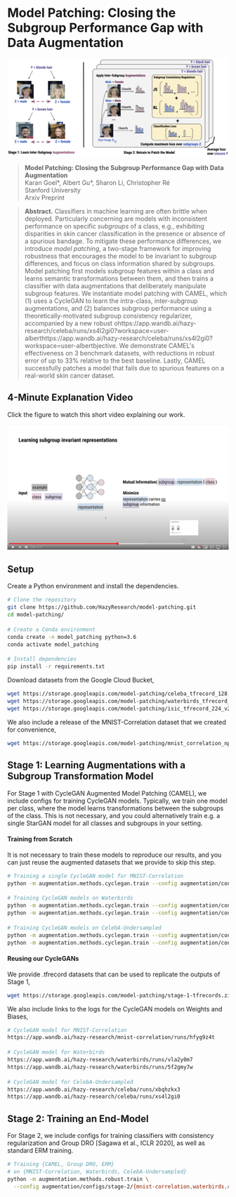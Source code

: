 # Model Patching: Closing the Subgroup Performance Gap with Data Augmentation
![Model patching pipeline](assets/model_patching.jpg "Model patching pipeline")
> **Model Patching: Closing the Subgroup Performance Gap with Data Augmentation**\
> Karan Goel*, Albert Gu*, Sharon Li, Christopher Ré\
> Stanford University\
> Arxiv Preprint



> **Abstract.** Classifiers in machine learning are often brittle when deployed. 
Particularly concerning are models with inconsistent performance on specific _subgroups_ of a class, 
e.g., exhibiting disparities in skin cancer classification in the presence or absence of a spurious bandage.
To mitigate these performance differences, 
we introduce _model patching_, 
a two-stage framework for improving robustness that encourages the model to be invariant to subgroup differences, and focus on class information shared by subgroups.
Model patching
first models subgroup features within a class and learns semantic transformations between them,
and then trains a classifier with data augmentations that deliberately manipulate subgroup features.
We instantiate model patching with CAMEL, which (1) uses a CycleGAN to learn the intra-class, inter-subgroup augmentations, and (2) balances subgroup performance using a theoretically-motivated subgroup consistency regularizer, accompanied by a new robust ohttps://app.wandb.ai/hazy-research/celeba/runs/xs4l2gi0?workspace=user-alberthttps://app.wandb.ai/hazy-research/celeba/runs/xs4l2gi0?workspace=user-albertbjective.
We demonstrate CAMEL's effectiveness on 3 benchmark datasets, with reductions in robust error of up to 33\% relative to the best baseline. Lastly, CAMEL successfully patches a model that fails due to spurious features on a real-world skin cancer dataset. 


## 4-Minute Explanation Video
Click the figure to watch this short video explaining our work.

[![IMAGE ALT TEXT HERE](assets/model_patching_youtube.png)](https://www.youtube.com/watch?v=IqRh-SVNl-c)

## Setup

Create a Python environment and install the dependencies.
```bash
# Clone the repository
git clone https://github.com/HazyResearch/model-patching.git
cd model-patching/

# Create a Conda environment
conda create -n model_patching python=3.6
conda activate model_patching

# Install dependencies
pip install -r requirements.txt
```

Download datasets from the Google Cloud Bucket,
```bash
wget https://storage.googleapis.com/model-patching/celeba_tfrecord_128.zip
wget https://storage.googleapis.com/model-patching/waterbirds_tfrecord_224.zip
wget https://storage.googleapis.com/model-patching/isic_tfrecord_224_v2.zip
```

We also include a release of the MNIST-Correlation dataset that we created for convenience,
```bash
wget https://storage.googleapis.com/model-patching/mnist_correlation_npy.zip
```


## Stage 1: Learning Augmentations with a Subgroup Transformation Model

For Stage 1 with CycleGAN Augmented Model Patching (CAMEL), we include configs for training CycleGAN models. Typically, we train one model per class, where the model learns transformations between the subgroups of the class. This is not necessary, and you could alternatively train e.g. a single StarGAN model for all classes and subgroups in your setting.  

#### Training from Scratch
It is not necessary to train these models to reproduce our results, and you can just reuse the augmented datasets that we provide to skip this step.
```bash
# Training a single CycleGAN model for MNIST-Correlation
python -m augmentation.methods.cyclegan.train --config augmentation/configs/stage-1/mnist-correlation/config.yaml

# Training CycleGAN models on Waterbirds
python -m augmentation.methods.cyclegan.train --config augmentation/configs/stage-1/waterbirds/config-1.yaml
python -m augmentation.methods.cyclegan.train --config augmentation/configs/stage-1/waterbirds/config-2.yaml

# Training CycleGAN models on CelebA-Undersampled
python -m augmentation.methods.cyclegan.train --config augmentation/configs/stage-1/celeba/config-1.yaml
python -m augmentation.methods.cyclegan.train --config augmentation/configs/stage-1/celeba/config-2.yaml
```

#### Reusing our CycleGANs
We provide .tfrecord datasets that can be used to replicate the outputs of Stage 1,
```bash
wget https://storage.googleapis.com/model-patching/stage-1-tfrecords.zip
```

We also include links to the logs for the CycleGAN models on Weights and Biases,
```bash
# CycleGAN model for MNIST-Correlation
https://app.wandb.ai/hazy-research/mnist-correlation/runs/hfyg9z4t

# CycleGAN model for Waterbirds
https://app.wandb.ai/hazy-research/waterbirds/runs/vla2y0m7
https://app.wandb.ai/hazy-research/waterbirds/runs/5f2gmy7w

# CycleGAN model for CelebA-Undersampled
https://app.wandb.ai/hazy-research/celeba/runs/xbqhzkx3
https://app.wandb.ai/hazy-research/celeba/runs/xs4l2gi0
```


## Stage 2: Training an End-Model

For Stage 2, we include configs for training classifiers with consistency regularization and Group DRO [Sagawa et al., ICLR 2020], as well as standard ERM training. 

```bash
# Training {CAMEL, Group DRO, ERM}
# on {MNIST-Correlation, Waterbirds, CelebA-Undersampled}
python -m augmentation.methods.robust.train \
  --config augmentation/configs/stage-2/{mnist-correlation,waterbirds,celeba}/{camel,gdro,erm}/config.yaml
```

<!-- ## Citation
If you use our codebase, or otherwise found our work valuable, please cite us
```
@inproceedings{goelmodelpatching,
  title={Model Patching: Closing the Subgroup Performance Gap with Data Augmentation},
  author={Karan Goel and Albert Gu and Sharon Li and Christopher Re},
  booktitle={Arxiv},
  year={2020}
}
``` -->
